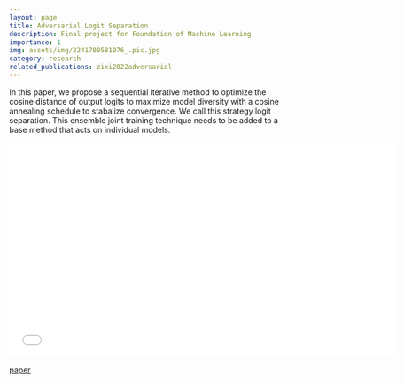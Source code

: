 ```yaml
---
layout: page
title: Adversarial Logit Separation
description: Final project for Foundation of Machine Learning
importance: 1
img: assets/img/2241700581076_.pic.jpg
category: research
related_publications: zixi2022adversarial
---
```


In this paper, we propose a sequential iterative method to optimize the cosine distance of output logits to maximize model diversity with a cosine annealing schedule to stabalize convergence. We call this strategy logit separation. This ensemble joint training technique needs to be added to a base method that acts on individual models.

<iframe src="assets/pdf/FML_final_project.pdf" width="700" height="388" style="border: none;">Your browser does not support PDFs. Download the PDF to view it: <a href="assets/pdf/FML_final_project.pdf">Download PDF</a>.</iframe>


[paper](https://jiawei-zhang.top/assets/pdf/FML_final_project.pdf)
